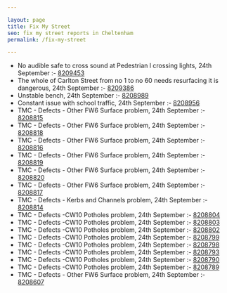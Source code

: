 ```yaml
---

layout: page
title: Fix My Street
seo: fix my street reports in Cheltenham
permalink: /fix-my-street

---
```


<!-- fix_marker starts -->

- No audible safe to cross sound at Pedestrian l crossing lights, 24th September :- [8209453](https://www.fixmystreet.com/report/8209453)
- The whole of Carlton Street from no 1 to no 60 needs resurfacing it is dangerous, 24th September :- [8209386](https://www.fixmystreet.com/report/8209386)
- Unstable bench, 24th September :- [8208989](https://www.fixmystreet.com/report/8208989)
- Constant issue with school traffic, 24th September :- [8208956](https://www.fixmystreet.com/report/8208956)
- TMC - Defects - Other FW6  Surface problem, 24th September :- [8208815](https://www.fixmystreet.com/report/8208815)
- TMC - Defects - Other FW6  Surface problem, 24th September :- [8208818](https://www.fixmystreet.com/report/8208818)
- TMC - Defects - Other FW6  Surface problem, 24th September :- [8208816](https://www.fixmystreet.com/report/8208816)
- TMC - Defects - Other FW6  Surface problem, 24th September :- [8208819](https://www.fixmystreet.com/report/8208819)
- TMC - Defects - Other FW6  Surface problem, 24th September :- [8208820](https://www.fixmystreet.com/report/8208820)
- TMC - Defects - Other FW6  Surface problem, 24th September :- [8208817](https://www.fixmystreet.com/report/8208817)
- TMC - Defects - Kerbs and Channels problem, 24th September :- [8208814](https://www.fixmystreet.com/report/8208814)
- TMC - Defects -CW10 Potholes problem, 24th September :- [8208804](https://www.fixmystreet.com/report/8208804)
- TMC - Defects -CW10 Potholes problem, 24th September :- [8208803](https://www.fixmystreet.com/report/8208803)
- TMC - Defects -CW10 Potholes problem, 24th September :- [8208802](https://www.fixmystreet.com/report/8208802)
- TMC - Defects -CW10 Potholes problem, 24th September :- [8208799](https://www.fixmystreet.com/report/8208799)
- TMC - Defects -CW10 Potholes problem, 24th September :- [8208798](https://www.fixmystreet.com/report/8208798)
- TMC - Defects -CW10 Potholes problem, 24th September :- [8208793](https://www.fixmystreet.com/report/8208793)
- TMC - Defects -CW10 Potholes problem, 24th September :- [8208790](https://www.fixmystreet.com/report/8208790)
- TMC - Defects -CW10 Potholes problem, 24th September :- [8208789](https://www.fixmystreet.com/report/8208789)
- TMC - Defects - Other FW6  Surface problem, 24th September :- [8208607](https://www.fixmystreet.com/report/8208607)

<!-- fix_marker ends -->